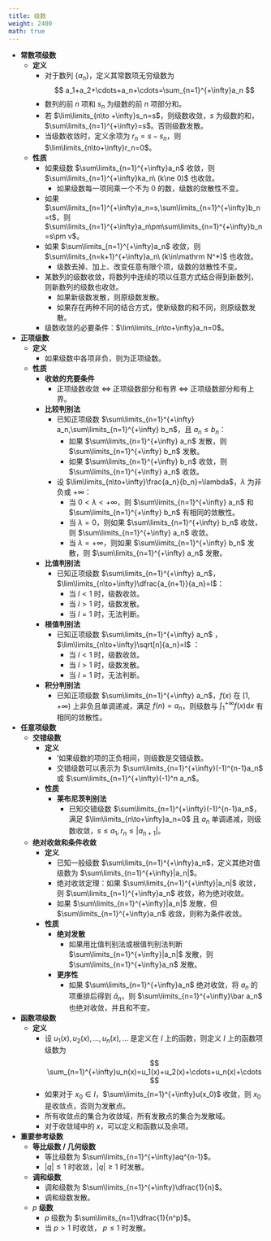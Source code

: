 ```yaml
---
title: 级数
weight: 2400
math: true
---
```


- **常数项级数**
    - **定义**
        - 对于数列 $\{a_n\}$，定义其常数项无穷级数为
          $$
          a_1+a_2+\cdots+a_n+\cdots=\sum_{n=1}^{+\infty}a_n
          $$
        - 数列的前 $n$ 项和 $s_n$ 为级数的前 $n$ 项部分和。
        - 若 $\lim\limits_{n\to +\infty}s_n=s$，则级数收敛，$s$ 为级数的和，$\sum\limits_{n=1}^{+\infty}=s$。否则级数发散。
        - 当级数收敛时，定义余项为 $r_n=s-s_n$，则 $\lim\limits_{n\to+\infty}r_n=0$。
    - **性质**
        - 如果级数 $\sum\limits_{n=1}^{+\infty}a_n$ 收敛，则 $\sum\limits_{n=1}^{+\infty}ka_n\ (k\ne 0)$ 也收敛。
            - 如果级数每一项同乘一个不为 $0$ 的数，级数的敛散性不变。
        - 如果 $\sum\limits_{n=1}^{+\infty}a_n=s,\sum\limits_{n=1}^{+\infty}b_n=t$，则 $\sum\limits_{n=1}^{+\infty}a_n\pm\sum\limits_{n=1}^{+\infty}b_n=s\pm v$。
        - 如果 $\sum\limits_{n=1}^{+\infty}a_n$ 收敛，则 $\sum\limits_{n=k+1}^{+\infty}a_n\ (k\in\mathrm N^*)$ 也收敛。
            - 级数去掉、加上、改变任意有限个项，级数的敛散性不变。
        - 某数列的级数收敛，将数列中连续的项以任意方式结合得到新数列，则新数列的级数也收敛。
            - 如果新级数发散，则原级数发散。
            - 如果存在两种不同的结合方式，使新级数的和不同，则原级数发散。
        - 级数收敛的必要条件：$\lim\limits_{n\to+\infty}a_n=0$。
- **正项级数**
    - **定义**
        - 如果级数中各项非负，则为正项级数。
    - **性质**
        - **收敛的充要条件**
            - 正项级数收敛 $\iff$ 正项级数部分和有界 $\iff$ 正项级数部分和有上界。
        - **比较判别法**
            - 已知正项级数 $\sum\limits_{n=1}^{+\infty} a_n,\sum\limits_{n=1}^{+\infty} b_n$，且 $a_n\le b_n$：
                - 如果 $\sum\limits_{n=1}^{+\infty} a_n$ 发散，则 $\sum\limits_{n=1}^{+\infty} b_n$ 发散。
                - 如果 $\sum\limits_{n=1}^{+\infty} b_n$ 收敛，则 $\sum\limits_{n=1}^{+\infty} a_n$ 收敛。
            - 设 $\lim\limits_{n\to+\infty}\frac{a_n}{b_n}=\lambda$，$\lambda$ 为非负或 $+\infty$：
                - 当 $0<\lambda<+\infty$，则 $\sum\limits_{n=1}^{+\infty} a_n$ 和 $\sum\limits_{n=1}^{+\infty} b_n$ 有相同的敛散性。
                - 当 $\lambda=0$，则如果 $\sum\limits_{n=1}^{+\infty} b_n$ 收敛，则 $\sum\limits_{n=1}^{+\infty} a_n$ 收敛。
                - 当 $\lambda=+\infty$，则如果 $\sum\limits_{n=1}^{+\infty} b_n$ 发散，则 $\sum\limits_{n=1}^{+\infty} a_n$ 发散。
        - **比值判别法**
            - 已知正项级数 $\sum\limits_{n=1}^{+\infty} a_n$，$\lim\limits_{n\to+\infty}\dfrac{a_{n+1}}{a_n}=l$：
                - 当 $l<1$ 时，级数收敛。
                - 当 $l>1$ 时，级数发散。
                - 当 $l=1$ 时，无法判断。
        - **根值判别法**
            - 已知正项级数 $\sum\limits_{n=1}^{+\infty} a_n$ ， $\lim\limits_{n\to+\infty}\sqrt[n]{a_n}=l$ ：
                - 当 $l<1$ 时，级数收敛。
                - 当 $l>1$ 时，级数发散。
                - 当 $l=1$ 时，无法判断。
        - **积分判别法**
            - 已知正项级数 $\sum\limits_{n=1}^{+\infty} a_n$，$f(x)$ 在 $[1,+\infty)$ 上非负且单调递减，满足 $f(n)=a_n$，则级数与 $\int_1^{+\infty}f(x)\mathrm dx$ 有相同的敛散性。
- **任意项级数**
    - **交错级数**
        - **定义**
            - ’如果级数的项的正负相间，则级数是交错级数。
            - 交错级数可以表示为 $\sum\limits_{n=1}^{+\infty}(-1)^{n-1}a_n$ 或 $\sum\limits_{n=1}^{+\infty}(-1)^n a_n$。
        - **性质**
            - **莱布尼茨判别法**
                - 已知交错级数 $\sum\limits_{n=1}^{+\infty}(-1)^{n-1}a_n$，满足 $\lim\limits_{n\to+\infty}a_n=0$ 且 $a_n$ 单调递减，则级数收敛，$s\le a_1,r_n\le|a_{n+1}|$。
    - **绝对收敛和条件收敛**
        - **定义**
            - 已知一般级数 $\sum\limits_{n=1}^{+\infty}a_n$，定义其绝对值级数为 $\sum\limits_{n=1}^{+\infty}|a_n|$。
            - 绝对收敛定理：如果 $\sum\limits_{n=1}^{+\infty}|a_n|$ 收敛，则 $\sum\limits_{n=1}^{+\infty}a_n$ 收敛，称为绝对收敛。
            - 如果 $\sum\limits_{n=1}^{+\infty}|a_n|$ 发散，但 $\sum\limits_{n=1}^{+\infty}a_n$ 收敛，则称为条件收敛。
        - **性质**
            - **绝对发散**
                - 如果用比值判别法或根值判别法判断 $\sum\limits_{n=1}^{+\infty}|a_n|$ 发散，则 $\sum\limits_{n=1}^{+\infty}a_n$ 发散。
            - **更序性**
                - 如果 $\sum\limits_{n=1}^{+\infty}a_n$ 绝对收敛，将 $a_n$ 的项重排后得到 $\bar a_n$，则 $\sum\limits_{n=1}^{+\infty}\bar a_n$ 也绝对收敛，并且和不变。
- **函数项级数**
    - **定义**
        - 设 $u_1(x),u_2(x),\dots,u_n(x),\dots$ 是定义在 $I$ 上的函数，则定义 $I$ 上的函数项级数为
          $$
          \sum_{n=1}^{+\infty}u_n(x)=u_1(x)+u_2(x)+\cdots+u_n(x)+\cdots
          $$
        - 如果对于 $x_0\in I$，$\sum\limits_{n=1}^{+\infty}u(x_0)$ 收敛，则 $x_0$ 是收敛点，否则为发散点。
        - 所有收敛点的集合为收敛域，所有发散点的集合为发散域。
        - 对于收敛域中的 $x$，可以定义和函数以及余项。
- **重要参考级数**
    - **等比级数 / 几何级数**
        - 等比级数为 $\sum\limits_{n=1}^{+\infty}aq^{n-1}$。
        - $|q|\le 1$ 时收敛，$|q|\ge 1$ 时发散。
    - **调和级数**
        - 调和级数为 $\sum\limits_{n=1}^{+\infty}\dfrac{1}{n}$。
        - 调和级数发散。
    - $p$ **级数**
        - $p$ 级数为 $\sum\limits_{n=1}\dfrac{1}{n^p}$。
        - 当 $p>1$ 时收敛， $p\le 1$ 时发散。
